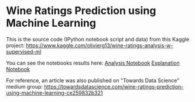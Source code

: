 # Wine Ratings Prediction using Machine Learning

This is the source code (IPython notebook script and data) from this Kaggle project:
https://www.kaggle.com/olivierg13/wine-ratings-analysis-w-supervised-ml


You can see the notebooks results here:
[Analysis Notebook](https://github.com/olivierg13/WinesSparklingsKeras/blob/master/notebooks/wine_ml_analysis.ipynb)
[Explanation Notebook](https://github.com/olivierg13/WinesSparklingsKeras/blob/master/notebooks/wine_ml_explanation.ipynb)


For reference, an article was also published on "Towards Data Science" medium group:
https://towardsdatascience.com/wine-ratings-prediction-using-machine-learning-ce259832b321
